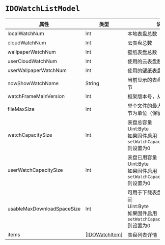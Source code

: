 # `IDOWatchListModel`

| 属性        | 类型    | 说明         |
| ----------- | ------- | ------------ |
| localWatchNum | Int | 本地表盘总数 |
| cloudWatchNum | Int | 云表盘总数 |
| wallpaperWatchNum | Int | 壁纸表盘总数 |
| userCloudWatchNum | Int | 使用的云表盘数量 |
| userWallpaperWatchNum | Int | 使用的壁纸表盘数量 |
| nowShowWatchName | String | 当前显示的表盘ID，最大30字节 |
| watchFrameMainVersion | Int | 框架版本号，从1开始 |
| fileMaxSize | Int | 单个文件的最大大小，以千字节为单位（保留） |
| watchCapacitySize | Int | 表盘总容量<br/>Uint:Byte<br/>如果固件启用`setWatchCapacitySizeDisplay`则设置为0 |
| userWatchCapacitySize | Int | 表盘已用容量<br/>Uint:Byte<br/>如果固件启用`setWatchCapacitySizeDisplay`则设置为0 |
| usableMaxDownloadSpaceSize | Int | 可用于下载表盘的最大连续空间<br/>Uint:Byte<br/>如果固件启用`setWatchCapacitySizeDisplay`则设置为0 |
| items | [[IDOWatchItem](IDOWatchItem.md)] | 表盘列表详情 |
